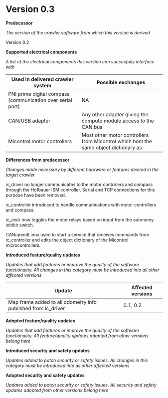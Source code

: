 # Version 0.3

**Predecessor** 

*The version of the crawler software from which this version is derived*

Version 0.2

**Supported electrical components**

*A list of the electrical components this version can succesfully interface with*

| Used in delivered crawler system | Possible exchanges |
| ----------- | ----------- |
| PNI prime digital compass (communication over serial port) |  NA    |
| CAN/USB adapter   | Any other adapter giving the compute module access to the CAN bus    |
| Micontrol motor controllers | Most other motor controllers from Micontrol which host the same object dictionary as |

**Differences from predecessor** 

*Changes made necessary by different hardware or features desired in the target crawler*

ic_driver no longer communicates to the motor controlers and compass through the Hofbauer ISM controller. Serial and TCP connections for this purpose have been removed.

ic_controller introduced to handle communications with motor controllers and compass.

ic_instr now toggles the motor relays based on input from the autonomy inhibit switch.

CANopendLinux used to start a service that receives commands from ic_controller and edits the object dictionary of the Micontrol microcontrollers.

**Introduced feature/quality updates**

*Updates that add features or improve the quality of the software functionality. All changes in this category must be introduced into all other affected versions*

| Update | Affected versions |
| ----------- | ----------- |
| Map frame added to all odometry info published from ic_driver |  0.1, 0.2    |

**Adopted feature/quality updates**

*Updates that add features or improve the quality of the software functionality. All feature/quality updates adopted from other versions belong here*

**Introduced security and safety updates**

*Updates added to patch security or safety issues. All changes in this category must be introduced into all other affected versions*

**Adopted security and safety updates**

*Updates added to patch security or safety issues. All security and safety updates adopted from other versions belong here*

